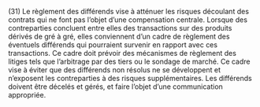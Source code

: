 (31) Le règlement des différends vise à atténuer les risques découlant des contrats qui ne font pas l’objet d’une compensation centrale. Lorsque des contreparties concluent entre elles des transactions sur des produits dérivés de gré à gré, elles conviennent d’un cadre de règlement des éventuels différends qui pourraient survenir en rapport avec ces transactions. Ce cadre doit prévoir des mécanismes de règlement des litiges tels que l’arbitrage par des tiers ou le sondage de marché. Ce cadre vise à éviter que des différends non résolus ne se développent et n’exposent les contreparties à des risques supplémentaires. Les différends doivent être décelés et gérés, et faire l’objet d’une communication appropriée.